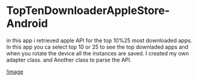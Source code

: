 # TopTenDownloaderAppleStore-Android
in this app i retrieved apple API for the top 10%25 most downloaded apps. In this app you ca select top 10 or 25 to see the top 
downladed apps and when you rotate the device all the instances are saved.
I created my own adapter class.
and Another class to parse the API. 

[!image](https://github.com/assemalturifi/TopTenDownloaderAppleStore-Android/blob/master/Screen%20Shot%202019-01-02%20at%2010.13.25%20PM.png)
